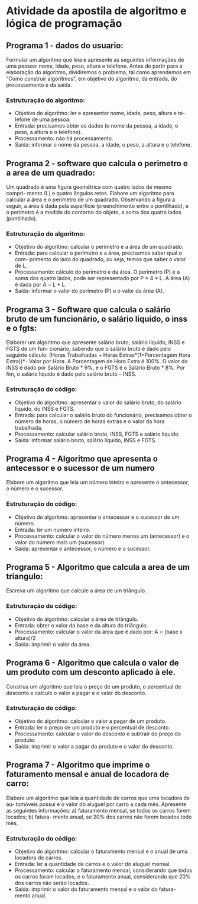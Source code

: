 # Atividade da apostila de algoritmo e lógica de programação
## Programa 1 - dados do usuario:
Formular um algoritmo que leia e apresente as seguintes informações de uma
pessoa: nome, idade, peso, altura e telefone. Antes de partir para a elaboração do
algoritmo, dividiremos o problema, tal como aprendemos em “Como construir
algoritmos”, em objetivo do algoritmo, da entrada, do processamento e da saída.

### Estruturação do algoritmo:
* Objetivo do algoritmo: ler e apresentar nome, idade, peso, altura e te-
lefone de uma pessoa.
* Entrada: precisamos obter os dados (o nome da pessoa, a idade, o peso,
a altura e o telefone).
* Processamento: não há processamento.
* Saída: informar o nome da pessoa, a idade, o peso, a altura e o telefone.

## Programa 2 - software que calcula o perimetro e a area de um quadrado:
Um quadrado é uma figura geométrica com quatro lados de mesmo compri-
mento (L) e quatro ângulos retos. Elabore um algoritmo para calcular a área e
o perímetro de um quadrado. Observando a figura a seguir, a área é dada pela
superfície (preenchimento entre o pontilhado), e o perímetro é a medida do
contorno do objeto, a soma dos quatro lados (pontilhado).

### Estruturação do algoritmo:
* Objetivo do algoritmo: calcular o perímetro e a área de um quadrado.
* Entrada: para calcular o perímetro e a área, precisamos saber qual o com-
primento do lado do quadrado, ou seja, temos que saber o valor de L.
* Processamento: cálculo do perímetro e da área. O perímetro (P) é a
soma dos quatro lados, pode ser representado por P = 4 * L. A área
(A) é dada por A = L * L.
* Saída: informar o valor do perímetro (P) e o valor da área (A).

## Programa 3 -  Software que calcula o salário bruto de um funcionário, o salário liquido, o inss e o fgts:
Elaborar um algoritmo que apresente salário
bruto, salário líquido, INSS e FGTS de um fun-
cionário, sabendo que o salário bruto é dado
pelo seguinte cálculo: (Horas Trabalhadas +
Horas Extras*(1+Porcentagem Hora Extra))*-
Valor por Hora. A Porcentagem de Hora Extra
é 100%. O valor do INSS é dado por Salário
Bruto * 9%, e o FGTS é o Salário Bruto * 8%. Por
fim, o salário líquido é dado pelo salário bruto
– INSS.

### Estruturação do código:
* Objetivo do algoritmo: apresentar o valor do salário bruto, do salário
líquido, do INSS e FGTS.
* Entrada: para calcular o salário bruto do funcionário, precisamos obter o
número de horas, o número de horas extras e o valor da hora trabalhada.
* Processamento: calcular salário bruto, INSS, FGTS e salário líquido.
* Saída: informar salário bruto, salário líquido, INSS e FGTS.

## Programa 4 - Algoritmo que apresenta o antecessor e o sucessor de um numero
Elabore um algoritmo que leia um número inteiro e apresente o antecessor, o
número e o sucessor.

### Estruturação do código:
* Objetivo do algoritmo: apresentar o antecessor e o sucessor de um número.
* Entrada: ler um número inteiro.
* Processamento: calcular o valor do número menos um (antecessor) e o valor do número mais um (sucessor).
* Saída: apresentar o antecessor, o número e o sucessor.

## Programa 5 - Algoritmo que calcula a area de um triangulo:
Escreva um algoritmo que calcule a área de um triângulo.

### Estruturação do código:
* Objetivo do algoritmo: calcular a área de triângulo.
* Entrada: obter o valor da base e da altura do triângulo.
* Processamento: calcular o valor da área que é dado por: A = (base x altura)/2
* Saída: imprimir o valor da área.

## Programa 6 - Algoritmo que calcula o valor de um produto com um desconto aplicado à ele.
Construa um algoritmo que leia o preço de um produto, o percentual de desconto
e calcule o valor a pagar e o valor do desconto.

### Estruturação do código:
* Objetivo do algoritmo: calcular o valor a pagar de um produto.
* Entrada: ler o preço de um produto e o percentual de desconto.
* Processamento: calcular o valor do desconto e subtrair do preço do produto.
* Saída: imprimir o valor a pagar do produto e o valor do desconto.

## Programa 7 - Algoritmo que imprime o faturamento mensal e anual de locadora de carro:
Elabore um algoritmo que leia a quantidade de carros que uma locadora de au-
tomóveis possui e o valor do aluguel por carro a cada mês. Apresente as seguintes
informações: a) faturamento mensal, se todos os carros forem locados; b) fatura-
mento anual, se 20% dos carros não forem locados todo mês.

### Estruturação do código:
* Objetivo do algoritmo: calcular o faturamento mensal e o anual de uma
locadora de carros.
* Entrada: ler a quantidade de carros e o valor do aluguel mensal.
* Processamento: calcular o faturamento mensal, considerando que todos
os carros foram locados, e o faturamento anual, considerando que 20%
dos carros não serão locados.
* Saída: imprimir o valor do faturamento mensal e o valor do fatura-
mento anual.
